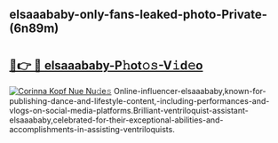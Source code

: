 ## elsaaababy-only-fans​-leaked-photo​-Private-(6n89m)


# <h2><a href="https://mediaupload.pro?title=elsaaababy&ref=git">🔗👉 🔴 elsaaababy-P𝚑ot𝚘𝚜-V𝚒d𝚎o</a></h2>

[![Corinna Kopf Nue Nu𝚍e𝚜](https://i.imgur.com/0qMVB7G.gif)](https://mediaupload.pro?title=elsaaababy&ref=git)
Online-influencer-elsaaababy,known-for-publishing-dance-and-lifestyle-content,-including-performances-and-vlogs-on-social-media-platforms.Brilliant-ventriloquist-assistant-elsaaababy,celebrated-for-their-exceptional-abilities-and-accomplishments-in-assisting-ventriloquists.  